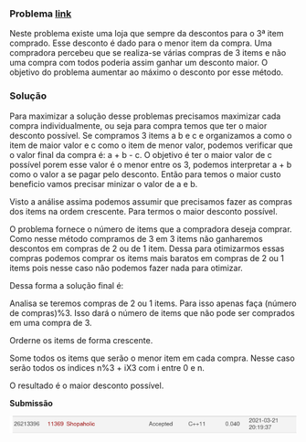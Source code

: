 ### Problema [link](https://onlinejudge.org/index.php?option=com_onlinejudge&Itemid=8&category=24&page=show_problem&problem=2354)

Neste problema existe uma loja que sempre da descontos para o 3ª item comprado.
Esse desconto é dado para o menor item da compra. Uma compradora percebeu que se
realiza-se várias compras de 3 items e não uma compra com todos poderia assim ganhar 
um desconto maior. O objetivo do problema aumentar ao máximo o desconto por esse método.

### Solução

Para maximizar a solução desse problemas precisamos maximizar cada compra individualmente, 
ou seja para compra temos que ter o maior desconto possível. Se compramos 3 items a b e c 
e organizamos a como o item de maior valor e c como o item de menor valor, podemos verificar que 
o valor final da compra é: a + b - c. O objetivo é ter o maior valor de c possível porem esse valor
é o menor entre os 3, podemos interpretar a + b como o valor a se pagar pelo desconto. Então para 
temos o maior custo beneficio vamos precisar minizar o valor de a e b. 

Visto a análise assima podemos assumir que precisamos fazer as compras dos items na ordem crescente.
Para termos o maior desconto possível.

O problema fornece o número de items que a compradora deseja comprar. 
Como nesse método compramos de 3 em 3 items não ganharemos descontos em compras de 
2 ou de 1 item. Dessa para otimizarmos essas compras podemos comprar os items mais baratos em 
compras de 2 ou 1 items pois nesse caso não podemos fazer nada para otimizar.

Dessa forma a solução final é:

Analisa se teremos compras de 2 ou 1 items. Para isso apenas faça (número de compras)%3. Isso dará
o número de items que não pode ser comprados em uma compra de 3.

Orderne os items de forma crescente. 

Some todos os items que serão o menor item em cada compra. Nesse caso serão todos os indices 
n%3 + iX3 com i entre 0 e n.

O resultado é o maior desconto possível.


**Submissão**

![Submissão](submission1.png)
